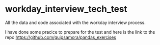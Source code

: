 # workday_interview_tech_test
All the data and code associated with the workday interview process.

I have done some pracice to prepare for the test and here is the link to the repo https://github.com/guipsamora/pandas_exercises

